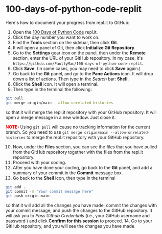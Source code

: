 # 100-days-of-python-code-replit

Here's how to document your progress from repl.it to GitHub:

1. Open the [100 Days of Python Code](https://replit.com/learn/100-days-of-python/hub) repl.it.
2. Click the day number you want to work on.
3. Find the **Tools** section on the sidebar, then click **Git**.
4. It will open a panel of Git, then click **Initialize Git Repository**.
5. Go to the **Settings** gear icon on the panel, then under the **Remote** section, enter the URL of your GitHub repository. In my case, it's `https://github.com/PaullyMac/100-days-of-python-code-replit`.
6. Click **Save**. (In some cases, you may need to click **Save** again.)
7. Go back to the **Git** panel, and go to the **Pane Actions** icon. It will drop down a list of actions. Then type in the *Search* bar: **Shell**.
8. Click the **Shell** icon. It will open a terminal.
9. Then type in the terminal the following:

```bash
git pull
git merge origin/main --allow-unrelated-histories
```
 so that it will merge the repl.it repository with your GitHub repository. It will open a merge message in a new window. Just close it.

**<span style="color:red">NOTE:</span>** Using `git pull` will cause no tracking information for the current branch. So you need to use `git merge origin/main --allow-unrelated-histories` to merge the repl.it repository with your GitHub repository.

10. Now, under the **Files** section, you can see the files that you have pulled from the GitHub repository together with the files from the repl.it repository.
11. Proceed with your coding.
12. After you have done your coding, go back to the **Git** panel, and add a summary of your commit in the **Commit** message box.
13. Go back to the **Shell** icon, then type in the terminal 
```bash
git add .
git commit -m "Your commit message here"
git push origin main
```
 so that it will add all the changes you have made, commit the changes with your commit message, and push the changes to the GitHub repository. It will ask you to *Pass Github Credentials* (i.e., your GitHub username and password ) and click **Confirm for this session** to proceed.
14. Go to your GitHub repository, and you will see the changes you have made.